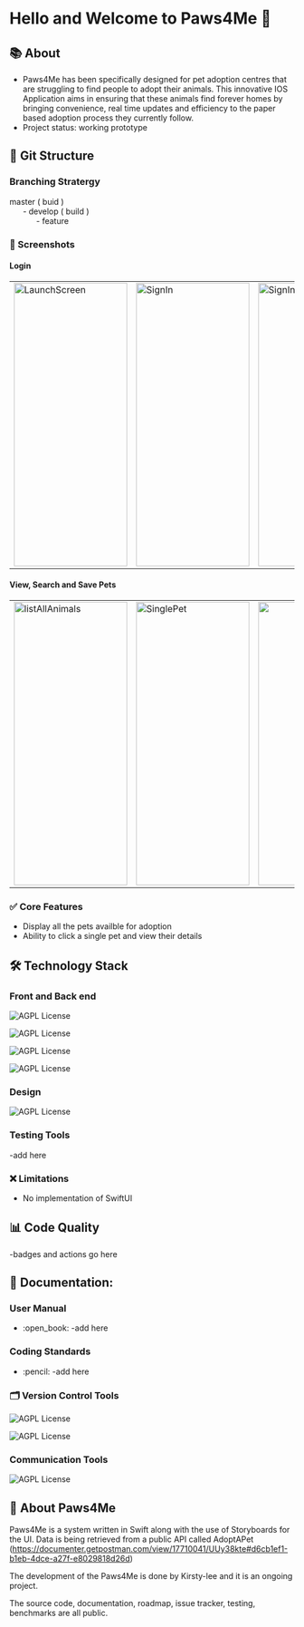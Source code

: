 # Hello and Welcome to Paws4Me 🐾

## :books: About
* Paws4Me has been specifically designed for pet adoption centres that are struggling to find people to adopt their animals. This innovative IOS Application aims in ensuring that these animals find forever homes by bringing convenience, real time updates and efficiency to the paper based adoption process they currently follow.
* Project status: working prototype

## :mag_right: Git Structure
### Branching Stratergy

master ( buid )
</br>
&nbsp;&nbsp;&nbsp;&nbsp;&nbsp;&nbsp;- develop ( build )
</br>
&nbsp;&nbsp;&nbsp;&nbsp;&nbsp;&nbsp;&nbsp;&nbsp;&nbsp;&nbsp;&nbsp;&nbsp;- feature

### :camera_flash: Screenshots

#### Login
<table>
  <tr>
<td><img alt="LaunchScreen" alt="Launchscreen" src="https://user-images.githubusercontent.com/98941706/155467881-97257790-bc21-42a1-91f0-ae279c393ce6.png" alt="1" width=200px height=500px ></td>  
<td><img alt="SignIn" src="https://user-images.githubusercontent.com/98941706/159017716-2e5ddf43-ea45-464e-85c4-bb1870a015cf.png" width=200px height= 500px></td>  
<td><img alt="SignIn validation"  src="https://user-images.githubusercontent.com/98941706/159017761-59479bb7-45b9-449c-a35b-1142c0522f31.png"  width= 200px height = 500px ></td>
</tr>
</table>

#### View, Search and Save Pets
<table>
<tr>
 <td><img alt="listAllAnimals" src="https://user-images.githubusercontent.com/98941706/159017915-fe546a33-1113-40e9-ba8e-674e68a08b55.png" width=200px height=500px ></td> 
<td><img alt="SinglePet" src="https://user-images.githubusercontent.com/98941706/159018021-6eaf9d80-8ccc-444d-885d-864069fb6c6f.png" height=500px width = 200px></td> 
<td><img akt=:FavouritePet" src="https://user-images.githubusercontent.com/98941706/159018273-cbaf6a0a-ff49-4a74-b1dc-665851cc2193.png" height=500px width=200px></td>
</tr>  
</table>


### :white_check_mark: Core Features
* Display all the pets availble for adoption
* Ability to click a single pet and view their details

## :hammer_and_wrench: Technology Stack

### Front and Back end 
![AGPL License](https://img.shields.io/badge/iOS-000000?style=for-the-badge&logo=ios&logoColor=white)

![AGPL License](https://img.shields.io/badge/Swift-FA7343?style=for-the-badge&logo=swift&logoColor=white)

![AGPL License](https://img.shields.io/badge/Xcode-007ACC?style=for-the-badge&logo=Xcode&logoColor=white)

![AGPL License](https://img.shields.io/badge/Postman-FF6C37?style=for-the-badge&logo=Postman&logoColor=white)

### Design
![AGPL License](https://img.shields.io/badge/Sketch-FFB387?style=for-the-badge&logo=sketch&logoColor=black)

### Testing Tools
-add here

### :x: Limitations
* No implementation of SwiftUI

## :bar_chart: Code Quality

-badges and actions go here

## :page_facing_up: Documentation:

### User Manual
<ul>
  <li> :open_book: -add here</li>
</ul>

### Coding Standards
<ul>
  <li> :pencil: -add here</li>
</ul>

### :card_index_dividers: Version Control Tools
![AGPL License](https://img.shields.io/badge/GitHub-100000?style=for-the-badge&logo=github&logoColor=white)

![AGPL License](https://img.shields.io/badge/Git-F05032?style=for-the-badge&logo=git&logoColor=white)

### Communication Tools
![AGPL License](https://img.shields.io/badge/Slack-4A154B?style=for-the-badge&logo=slack&logoColor=white)

## :paw_prints: About Paws4Me

Paws4Me is a system written in Swift along with the use of Storyboards for the UI. Data is being retrieved from a public API called AdoptAPet (https://documenter.getpostman.com/view/17710041/UUy38kte#d6cb1ef1-b1eb-4dce-a27f-e8029818d26d)

The development of the Paws4Me is done by Kirsty-lee and it is an ongoing project.

The source code, documentation, roadmap, issue tracker, testing, benchmarks are all public.
